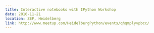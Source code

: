 ```yaml
---
title: Interactive notebooks with IPython Workshop
date: 2016-11-21
location: ZEP, Heidelberg
link: http://www.meetup.com/HeidelbergPython/events/qhqmplyvpbcc/
---
```

